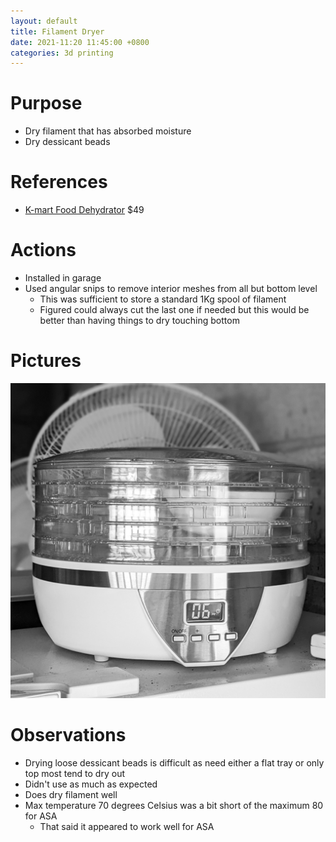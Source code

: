 ```yaml
---
layout: default
title: Filament Dryer
date: 2021-11:20 11:45:00 +0800
categories: 3d printing
---
```


# Purpose
- Dry filament that has absorbed moisture
- Dry dessicant beads

# References
- [K-mart Food Dehydrator](https://www.kmart.com.au/product/food-dehydrator/3419823) $49

# Actions
- Installed in garage
- Used angular snips to remove interior meshes from all but bottom level
  - This was sufficient to store a standard 1Kg spool of filament
  - Figured could always cut the last one if needed but this would be better than having things to dry touching bottom

# Pictures
![filament-dryer](/assets/img/2021-11-20-filament-dryer.jpg)

# Observations
- Drying loose dessicant beads is difficult as need either a flat tray or only top most tend to dry out
- Didn't use as much as expected
- Does dry filament well
- Max temperature 70 degrees Celsius was a bit short of the maximum 80 for ASA
  - That said it appeared to work well for ASA
